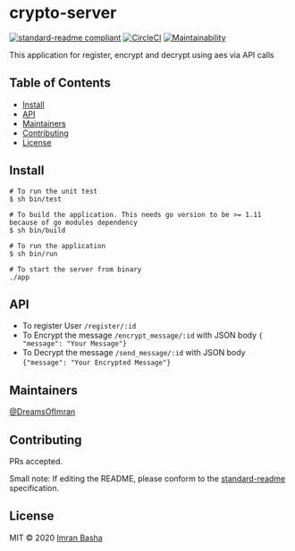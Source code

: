 # crypto-server

[![standard-readme compliant](https://img.shields.io/badge/standard--readme-OK-green.svg?style=flat-square)](https://github.com/RichardLitt/standard-readme)
[![CircleCI](https://circleci.com/gh/DreamsOfImran/crypto_server.svg?style=svg)](https://circleci.com/gh/DreamsOfImran/crypto_server)
[![Maintainability](https://api.codeclimate.com/v1/badges/dd82c8401273b3d4153c/maintainability)](https://codeclimate.com/github/DreamsOfImran/crypto_server/maintainability)

This application for register, encrypt and decrypt using aes via API calls

## Table of Contents

- [Install](#install)
- [API](#api)
- [Maintainers](#maintainers)
- [Contributing](#contributing)
- [License](#license)

## Install

```
# To run the unit test
$ sh bin/test

# To build the application. This needs go version to be >= 1.11 because of go modules dependency
$ sh bin/build

# To run the application
$ sh bin/run

# To start the server from binary
./app
```

## API
* To register User `/register/:id`
* To Encrypt the message `/encrypt_message/:id` with JSON body `{ "message": "Your Message"}`
* To Decrypt the message `/send_message/:id` with JSON body `{"message": "Your Encrypted Message"}`

## Maintainers

[@DreamsOfImran](https://github.com/DreamsOfImran)

## Contributing

PRs accepted.

Small note: If editing the README, please conform to the [standard-readme](https://github.com/RichardLitt/standard-readme) specification.

## License

MIT © 2020 [Imran Basha](https://github.com/DreamsOfImran)
